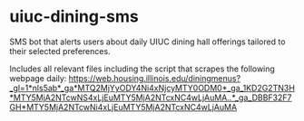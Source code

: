 # uiuc-dining-sms
SMS bot that alerts users about daily UIUC dining hall offerings tailored to their selected preferences.

Includes all relevant files including the script that scrapes the following webpage daily:
https://web.housing.illinois.edu/diningmenus?_gl=1*nls5ab*_ga*MTQ2MjYyODY4Ni4xNjcyMTY0ODM0*_ga_1KD2G2TN3H*MTY5MjA2NTcwNS4xLjEuMTY5MjA2NTcxNC4wLjAuMA..*_ga_DBBF32F7GH*MTY5MjA2NTcwNi4xLjEuMTY5MjA2NTcxNC4wLjAuMA
